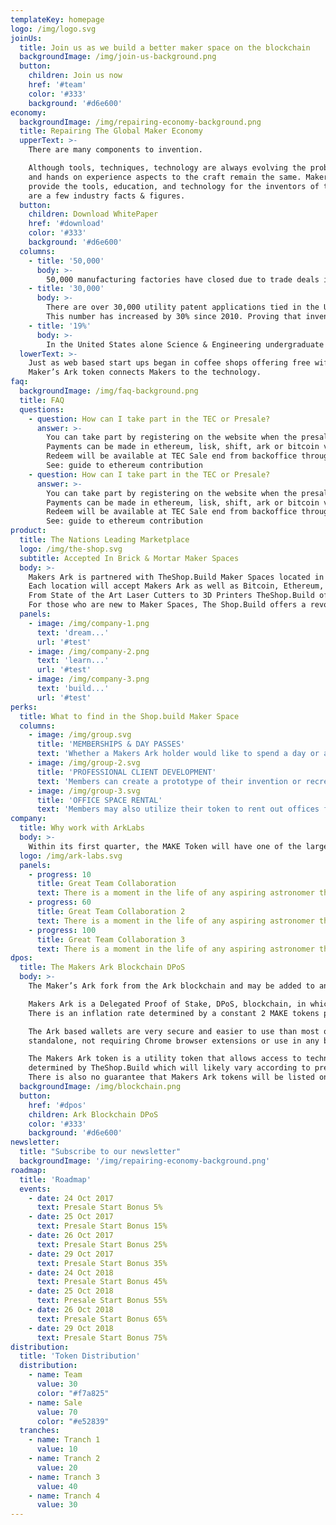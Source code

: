 ```yaml
---
templateKey: homepage
logo: /img/logo.svg
joinUs:
  title: Join us as we build a better maker space on the blockchain
  backgroundImage: /img/join-us-background.png
  button:
    children: Join us now
    href: '#team'
    color: '#333'
    background: '#d6e600'
economy:
  backgroundImage: /img/repairing-economy-background.png
  title: Repairing The Global Maker Economy
  upperText: >-
    There are many components to invention.

    Although tools, techniques, technology are always evolving the problem solving
    and hands on experience aspects to the craft remain the same. Maker Spaces
    provide the tools, education, and technology for the inventors of today. Below
    are a few industry facts & figures.
  button:
    children: Download WhitePaper
    href: '#download'
    color: '#333'
    background: '#d6e600'
  columns:
    - title: '50,000'
      body: >-
        50,000 manufacturing factories have closed due to trade deals in the past 8 years. This leaves many companies and inventors without the proper tools to create their vision.
    - title: '30,000'
      body: >-
        There are over 30,000 utility patent applications tied in the United States every year.
        This number has increased by 30% since 2010. Proving that invention is alive and well.
    - title: '19%'
      body: >-
        In the United States alone Science & Engineering undergraduate degrees have risen 19% since 2009. Graduate Degrees in Engineering are up 48% .
  lowerText: >-
    Just as web based start ups began in coffee shops offering free wifi, the new collar industry of engineering start ups requires access to the tools found in today’s makerspaces.
    Maker’s Ark token connects Makers to the technology.
faq:
  backgroundImage: /img/faq-background.png
  title: FAQ
  questions:
    - question: How can I take part in the TEC or Presale?
      answer: >-
        You can take part by registering on the website when the presale period officially starts.
        Payments can be made in ethereum, lisk, shift, ark or bitcoin via our backoffice.
        Redeem will be available at TEC Sale end from backoffice through button 'Redeem'.
        See: guide to ethereum contribution
    - question: How can I take part in the TEC or Presale?
      answer: >-
        You can take part by registering on the website when the presale period officially starts.
        Payments can be made in ethereum, lisk, shift, ark or bitcoin via our backoffice.
        Redeem will be available at TEC Sale end from backoffice through button 'Redeem'.
        See: guide to ethereum contribution
product:
  title: The Nations Leading Marketplace
  logo: /img/the-shop.svg
  subtitle: Accepted In Brick & Mortar Maker Spaces
  body: >-
    Makers Ark is partnered with TheShop.Build Maker Spaces located in San Francisco and San Jose.
    Each location will accept Makers Ark as well as Bitcoin, Ethereum, Litecoin, and Ark.
    From State of the Art Laser Cutters to 3D Printers TheShop.Build offers inventors and entrepreneurs endless opportunities with their products.
    For those who are new to Maker Spaces, The Shop.Build offers a revolutionary training system that is changing the traditional system for students, educators, and makers alike.
  panels:
    - image: /img/company-1.png
      text: 'dream...'
      url: '#test'
    - image: /img/company-2.png
      text: 'learn...'
      url: '#test'
    - image: /img/company-3.png
      text: 'build...'
      url: '#test'
perks:
  title: What to find in the Shop.build Maker Space
  columns:
    - image: /img/group.svg
      title: 'MEMBERSHIPS & DAY PASSES'
      text: 'Whether a Makers Ark holder would like to spend a day or a lifetime at a Maker Space, TheShop.Build offers a variety of Day, Month, Annual, and Lifetime passes.'
    - image: /img/group-2.svg
      title: 'PROFESSIONAL CLIENT DEVELOPMENT'
      text: 'Members can create a prototype of their invention or recreate a blueprint of a design with a Shop.Build team member'
    - image: /img/group-3.svg
      title: 'OFFICE SPACE RENTAL'
      text: 'Members may also utilize their token to rent out offices for their start up. With high speed internet, coffee, and access to the greatest network of inventors in California the Makerspace becomes the ultimate coshare office.'
company:
  title: Why work with ArkLabs
  body: >-
    Within its first quarter, the MAKE Token will have one of the largest working platforms associated with a physical retail location in the world with locations in San Francisco ( and others? ) accepting the token as a form of payment for services, education, retail, and workspace.
  logo: /img/ark-labs.svg
  panels:
    - progress: 10
      title: Great Team Collaboration
      text: There is a moment in the life of any aspiring astronomer that it is time to buy that first telescope. It’s exciting to think about setting.
    - progress: 60
      title: Great Team Collaboration 2
      text: There is a moment in the life of any aspiring astronomer that it is time to buy that first telescope. It’s exciting to think about setting.
    - progress: 100
      title: Great Team Collaboration 3
      text: There is a moment in the life of any aspiring astronomer that it is time to buy that first telescope. It’s exciting to think about setting.
dpos:
  title: The Makers Ark Blockchain DPoS
  body: >-
    The Maker’s Ark fork from the Ark blockchain and may be added to any Ark desktop wallet using the MAKE network hash ID and the instructions at blog.ark.io. A TheShop.Build branded Ark compatible wallet is also available for download at TheShop.Build for desktop and mobile devices.

    Makers Ark is a Delegated Proof of Stake, DPoS, blockchain, in which 51 active delegates are voted on by token holders to secure and maintain the network. As such, the MAKE network is ultimately owned and controlled by the users through their voting for the delegates.
    There is an inflation rate determined by a constant 2 MAKE tokens per block forged by the delegate creating the block, with a new block created every 8 seconds, resulting in an initial inflation of 6.31% for the first year, 5.93% for the second year the percentage of which decreases with each subsequent year with the constant creation rate of new MAKE ending with 4.02% in the 10th year. DPoS has proven to be a fast, reliable, and efficient blockchain technology requiring far less energy and computing resources than other consensus methods…

    The Ark based wallets are very secure and easier to use than most other blockchain wallets, and do not require the download and installation of the entire blockchain. A hardware USB device, the Ledger Nano, is available from either the Ark store, TheShop.Build, at Ark.io or Ledger.io to further secure the desktop wallet from hacks and keystroke loggers, and is highly recommended for MAKE and any other significant crypto holdings of supported tokens, including Ark and Ark based tokens. Unlike other Ledger wallets, the Ark based wallets are
    standalone, not requiring Chrome browser extensions or use in any browser.

    The Makers Ark token is a utility token that allows access to technology based products and technology based services of TheShop.Build and does not represent any equity share in TheShop.Build Inc., and there is no guarantee of any value other than in exchange for offerings by TheShop.Build at an exchange rate to be
    determined by TheShop.Build which will likely vary according to prevailing market conditions.
    There is also no guarantee that Makers Ark tokens will be listed on an exchange since that is up to the individual exchanges, and not under the control or determined by the Makers Ark team, Inc.
  backgroundImage: /img/blockchain.png
  button:
    href: '#dpos'
    children: Ark Blockchain DPoS
    color: '#333'
    background: '#d6e600'
newsletter:
  title: "Subscribe to our newsletter"
  backgroundImage: '/img/repairing-economy-background.png'
roadmap:
  title: 'Roadmap'
  events:
    - date: 24 Oct 2017
      text: Presale Start Bonus 5%
    - date: 25 Oct 2017
      text: Presale Start Bonus 15%
    - date: 26 Oct 2017
      text: Presale Start Bonus 25%
    - date: 29 Oct 2017
      text: Presale Start Bonus 35%
    - date: 24 Oct 2018
      text: Presale Start Bonus 45%
    - date: 25 Oct 2018
      text: Presale Start Bonus 55%
    - date: 26 Oct 2018
      text: Presale Start Bonus 65%
    - date: 29 Oct 2018
      text: Presale Start Bonus 75%
distribution:
  title: 'Token Distribution'
  distribution:
    - name: Team
      value: 30
      color: "#f7a825"
    - name: Sale
      value: 70
      color: "#e52839"
  tranches:
    - name: Tranch 1
      value: 10
    - name: Tranch 2
      value: 20
    - name: Tranch 3
      value: 40
    - name: Tranch 4
      value: 30
---
```


